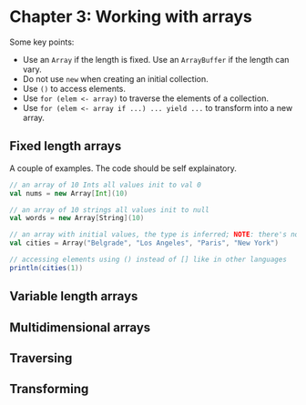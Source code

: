 Chapter 3: Working with arrays
==============================

Some key points:
- Use an `Array` if the length is fixed. Use an `ArrayBuffer` if the length can vary.
- Do not use `new` when creating an initial collection.
- Use `()` to access elements.
- Use `for (elem <- array)` to traverse the elements of a collection.
- Use `for (elem <- array if ...) ... yield ...` to transform into a new array.

Fixed length arrays
-------------------
A couple of examples. The code should be self explainatory. 

```scala 
// an array of 10 Ints all values init to val 0
val nums = new Array[Int](10) 

// an array of 10 strings all values init to null
val words = new Array[String](10)

// an array with initial values, the type is inferred; NOTE: there's no new keyword for this construct
val cities = Array("Belgrade", "Los Angeles", "Paris", "New York")

// accessing elements using () instead of [] like in other languages
println(cities(1))
```

Variable length arrays
----------------------

Multidimensional arrays
-----------------------

Traversing
----------

Transforming
------------
